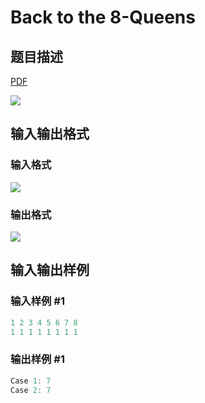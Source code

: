# Back to the 8-Queens

## 题目描述

[problemUrl]: https://uva.onlinejudge.org/index.php?option=com_onlinejudge&Itemid=8&category=22&page=show_problem&problem=2026

[PDF](https://uva.onlinejudge.org/external/110/p11085.pdf)

![](https://cdn.luogu.com.cn/upload/vjudge_pic/UVA11085/d22a7291f8cf5826e82285c4770550f769313542.png)

## 输入输出格式

### 输入格式

![](https://cdn.luogu.com.cn/upload/vjudge_pic/UVA11085/a6d20969bce6ee3ccf69295480e6d1e8707a4325.png)

### 输出格式

![](https://cdn.luogu.com.cn/upload/vjudge_pic/UVA11085/d5ef2a9a4b9a47e768c17fdd5ba003949741ceb1.png)

## 输入输出样例

### 输入样例 #1

```cpp
1 2 3 4 5 6 7 8
1 1 1 1 1 1 1 1
```


### 输出样例 #1

```cpp
Case 1: 7
Case 2: 7
```


